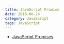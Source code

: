 ```yaml
---
title: JavaScript Promise
date: 2016-06-24
category: JavaScript
tags: JavaScript
---
```


- [JavaScript Promises](http://www.html5rocks.com/zh/tutorials/es6/promises/)
